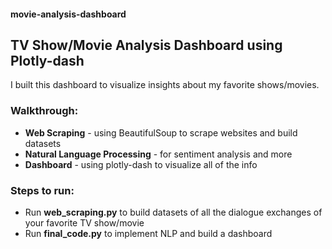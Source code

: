 #### movie-analysis-dashboard
## TV Show/Movie Analysis Dashboard using Plotly-dash

I built this dashboard to visualize insights about my favorite shows/movies.

### Walkthrough:
- **Web Scraping** - using BeautifulSoup to scrape websites and build datasets
- **Natural Language Processing** - for sentiment analysis and more
- **Dashboard** - using plotly-dash to visualize all of the info 

### Steps to run:
- Run **web_scraping.py** to build datasets of all the dialogue exchanges of your favorite TV show/movie
- Run **final_code.py** to implement NLP and build a dashboard
